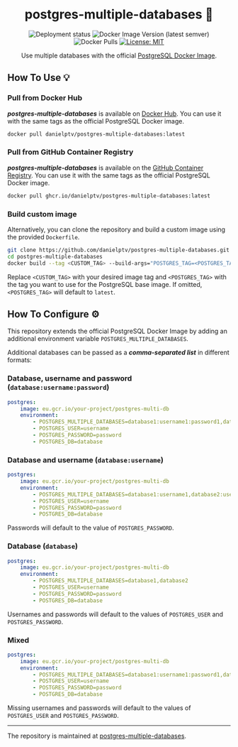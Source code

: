 <h1 align="center">postgres-multiple-databases 👑</h1>

<p align="center">
    <img alt="Deployment status" src="https://img.shields.io/github/actions/workflow/status/danielptv/postgres-multiple-databases/deployment.yml?label=Deployment&logo=github">
    <img alt="Docker Image Version (latest semver)" src="https://img.shields.io/docker/v/danielptv/postgres-multiple-databases?logo=docker&label=Latest%20Version">
    <img alt="Docker Pulls" src="https://img.shields.io/docker/pulls/danielptv/postgres-multiple-databases?label=Docker%20Pulls&logo=docker">
    <a href="https://github.com/danielptv/postgres-multiple-databases/blob/main/LICENSE"><img alt="License: MIT" src="https://img.shields.io/badge/License-MIT-yellow.svg?logo=github"></a>
</p>

<p align="center">Use multiple databases with the official <a href="https://hub.docker.com/_/postgres/">PostgreSQL Docker Image</a>.</p>

## How To Use 💡

### Pull from Docker Hub

***postgres-multiple-databases*** is available on [Docker Hub](https://hub.docker.com/r/danielptv/postgres-multiple-databases).
You can use it with the same tags as the official PostgreSQL Docker image.

```bash
docker pull danielptv/postgres-multiple-databases:latest
```

### Pull from GitHub Container Registry

***postgres-multiple-databases*** is available on the [GitHub Container Registry](https://github.com/danielptv/postgres-multiple-databases/pkgs/container/postgres-multiple-databases).
You can use it with the same tags as the official PostgreSQL Docker image.

```bash
docker pull ghcr.io/danielptv/postgres-multiple-databases:latest
```

### Build custom image

Alternatively, you can clone the repository and build a custom image using the provided `Dockerfile`.

```bash
git clone https://github.com/danielptv/postgres-multiple-databases.git
cd postgres-multiple-databases
docker build --tag <CUSTOM_TAG> --build-args="POSTGRES_TAG=<POSTGRES_TAG>"
```

Replace `<CUSTOM_TAG>` with your desired image tag and `<POSTGRES_TAG>` with the tag you want to use for the PostgreSQL base image.
If omitted, `<POSTGRES_TAG>` will default to `latest`.

## How To Configure ⚙️

This repository extends the official PostgreSQL Docker Image by adding an additional environment variable `POSTGRES_MULTIPLE_DATABASES`.

Additional databases can be passed as a ***comma-separated list*** in different formats:

### Database, username and password (`database:username:password`)

```yaml
postgres:
    image: eu.gcr.io/your-project/postgres-multi-db
    environment:
        - POSTGRES_MULTIPLE_DATABASES=database1:username1:password1,database2:username2,password2
        - POSTGRES_USER=username
        - POSTGRES_PASSWORD=password
        - POSTGRES_DB=database
```

### Database and username (`database:username`)

```yaml
postgres:
    image: eu.gcr.io/your-project/postgres-multi-db
    environment:
        - POSTGRES_MULTIPLE_DATABASES=database1:username1,database2:username2
        - POSTGRES_USER=username
        - POSTGRES_PASSWORD=password
        - POSTGRES_DB=database
```

Passwords will default to the value of `POSTGRES_PASSWORD`.

### Database (`database`)

```yaml
postgres:
    image: eu.gcr.io/your-project/postgres-multi-db
    environment:
        - POSTGRES_MULTIPLE_DATABASES=database1,database2
        - POSTGRES_USER=username
        - POSTGRES_PASSWORD=password
        - POSTGRES_DB=database
```

Usernames and passwords will default to the values of `POSTGRES_USER` and `POSTGRES_PASSWORD`.

### Mixed

```yaml
postgres:
    image: eu.gcr.io/your-project/postgres-multi-db
    environment:
        - POSTGRES_MULTIPLE_DATABASES=database1:username1:password1,database2:username2,database3
        - POSTGRES_USER=username
        - POSTGRES_PASSWORD=password
        - POSTGRES_DB=database
```

Missing usernames and passwords will default to the values of `POSTGRES_USER` and `POSTGRES_PASSWORD`.

---

The repository is maintained at [postgres-multiple-databases](https://github.com/danielptv/postgres-multiple-databases).
